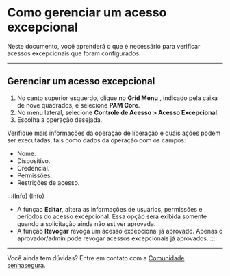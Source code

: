 # Como gerenciar um acesso excepcional

Neste documento, você aprenderá o que é necessário para verificar acessos excepcionais que foram configurados.

---
## Gerenciar um acesso excepcional

1. No canto superior esquerdo, clique no **Grid Menu** , indicado pela caixa de nove quadrados, e selecione **PAM Core**.
2. No menu lateral, selecione **Controle de Acesso > Acesso Excepcional**.
3. Escolha a operação desejada.

Verifique mais informações da operação de liberação e quais ações podem ser executadas, tais como dados da operação com os campos:

* Nome.
* Dispositivo.
* Credencial.
* Permissões.
* Restrições de acesso.

:::(Info) (Info)
* A funçao **Editar**, altera as informações de usuários, permissões e períodos do acesso excepcional. Essa opção será exibida somente quando a solicitação ainda não estiver aprovada.
* A função **Revogar** revoga um acesso excepcional já aprovado. Apenas o aprovador/admin pode revogar acessos excepcionais já aprovados.
:::

***

Você ainda tem dúvidas? Entre em contato com a [Comunidade senhasegura](https://community.senhasegura.io).
